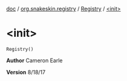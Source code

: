 [doc](../../index.md) / [org.snakeskin.registry](../index.md) / [Registry](index.md) / [&lt;init&gt;](./-init-.md)

# &lt;init&gt;

`Registry()`

**Author**
Cameron Earle

**Version**
8/18/17

